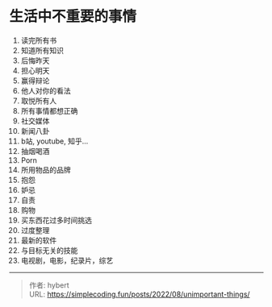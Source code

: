 # 生活中不重要的事情


1.  读完所有书
2.  知道所有知识
3.  后悔昨天
4.  担心明天
5.  赢得辩论
6.  他人对你的看法
7.  取悦所有人
8.  所有事情都想正确
9.  社交媒体
10. 新闻八卦
11. b站, youtube, 知乎...
12. 抽烟喝酒
13. Porn
14. 所用物品的品牌
15. 抱怨
16. 妒忌
17. 自责
18. 购物
19. 买东西花过多时间挑选
20. 过度整理
21. 最新的软件
22. 与目标无关的技能
23. 电视剧，电影，纪录片，综艺


---

> 作者: hybert  
> URL: https://simplecoding.fun/posts/2022/08/unimportant-things/  

